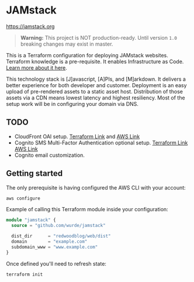 # JAMstack

https://jamstack.org

> **Warning:** This project is NOT production-ready. Until version `1.0` breaking changes may exist in master.

This is a Terraform configuration for deploying JAMstack websites. Terraform knowledge is a pre-requisite. It enables Infrastructure as Code. [Learn more about it here](https://www.terraform.io).

This technology stack is [J]avascript, [A]PIs, and [M]arkdown. It delivers a better experience for both developer and customer.  Deployment is an easy upload of pre-rendered assets to a static asset host. Distribution of those assets via a CDN means lowest latency and highest resiliency. Most of the setup work will be in configuring your domain via DNS.

## TODO

- CloudFront OAI setup. [Terraform Link](https://www.terraform.io/docs/providers/aws/r/cloudfront_origin_access_identity.html) and [AWS Link](https://docs.aws.amazon.com/AmazonCloudFront/latest/DeveloperGuide/private-content-restricting-access-to-s3.html)
- Cognito SMS Multi-Factor Authentication optional setup. [Terraform Link](https://www.terraform.io/docs/providers/aws/r/cognito_user_pool.html) [AWS Link](https://docs.aws.amazon.com/cognito/latest/developerguide/user-pool-settings-mfa.html)
- Cognito email customization.

## Getting started

The only prerequisite is having configured the AWS CLI with your account:

```bash
aws configure
```

Example of calling this Terraform module inside your configuration:

```terraform
module "jamstack" {
  source = "github.com/wurde/jamstack"

  dist_dir      = "redwoodblog/web/dist"
  domain        = "example.com"
  subdomain_www = "www.example.com"
}
```

Once defined you'll need to refresh state:

```bash
terraform init
```
